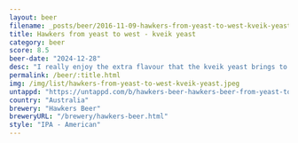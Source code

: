 ```yaml
---
layout: beer
filename: _posts/beer/2016-11-09-hawkers-from-yeast-to-west-kveik-yeast.md
title: Hawkers from yeast to west - kveik yeast
category: beer
score: 8.5
beer-date: "2024-12-28"
desc: "I really enjoy the extra flavour that the kveik yeast brings to this IPA. Dank with a little zest and just a hint of prune. I like the can tells me what temperature to serve it at, I think I got it right"
permalink: /beer/:title.html
img: /img/list/hawkers-from-yeast-to-west-kveik-yeast.jpeg
untappd: "https://untappd.com/b/hawkers-beer-hawkers-beer-from-yeast-to-west-kveik-yeast/5683729"
country: "Australia"
brewery: "Hawkers Beer"
breweryURL: "/brewery/hawkers-beer.html"
style: "IPA - American"
---
```

